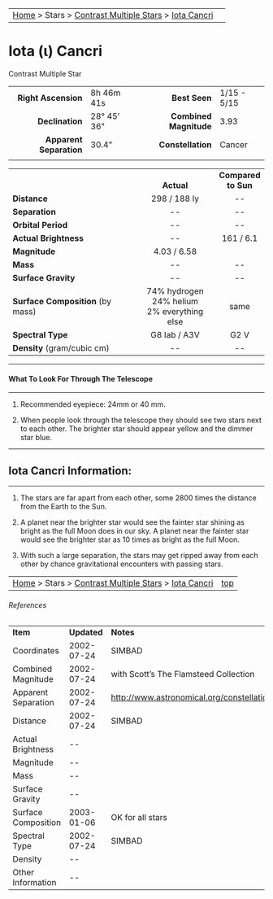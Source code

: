 |    |    |
|:---|---:|
|[Home](/notes/#object-notes) > Stars > [Contrast Multiple Stars](../!contrast-multiple-star-info) > [Iota Cancri](../iota-cancri)|  |

# Iota (&iota;) Cancri 
Contrast Multiple Star

|   |   |   |   |
|--:|:--|--:|:--|
|**Right Ascension**|8h 46m 41s|**Best Seen**|1/15 - 5/15|
|**Declination**|28&deg; 45' 36"|**Combined Magnitude**|3.93|
|**Apparent Separation**| 30.4" |**Constellation**|Cancer|
|   |   |   |   |


|   |   |   |
|---|:---:|:---:|
|   | <br/>**Actual**| **Compared<br/>to Sun** |
|**Distance** | 298 / 188 ly | -- |
|**Separation** | -- | -- |
|**Orbital Period** | -- | -- |
|**Actual Brightness**	 | --	 | 161 / 6.1 |
|**Magnitude** | 4.03 / 6.58 |   |
|**Mass**	             | -- | -- |
|**Surface Gravity**	 | -- | -- |
|**Surface Composition** (by mass) |74% hydrogen<br/>24% helium<br/>2% everything else| same |
|**Spectral Type**       | G8 Iab / A3V | G2 V | 
|**Density** (gram/cubic cm) | -- | -- | 

---
#### What To Look For Through The Telescope
---

1.  Recommended eyepiece: 24mm or 40 mm.

1.  When people look through the telescope they should see two stars next to each other.  The brighter star should appear yellow and the dimmer star blue.

---
## Iota Cancri Information:
---
 
1.  The stars are far apart from each other, some 2800 times the distance from the Earth to the Sun.  

1.  A planet near the brighter star would see the fainter star shining as bright as the full Moon does in our sky.  A planet near the fainter star would see the brighter star as 10 times as bright as the full Moon.

1.  With such a large separation, the stars may get ripped away from each other by chance gravitational encounters with passing stars.


|    |    |
|:---|---:|
|[Home](/notes/#object-notes) > Stars > [Contrast Multiple Stars](../!contrast-multiple-star-info) > [Iota Cancri](../iota-cancri)| [top](../iota-cancri) |

###### References

|   |   |   |
|---|---|---|
|**Item**|**Updated**|**Notes**| 
|Coordinates|2002-07-24|SIMBAD|
|Combined Magnitude|2002-07-24|with Scott’s The Flamsteed Collection|
|Apparent Separation|2002-07-24|<http://www.astronomical.org/constellations/cnc.html>|
|Distance|2002-07-24|SIMBAD|
|Actual Brightness| -- |   |
|Magnitude| -- |   |
|Mass| -- |   |
|Surface Gravity| -- |   |
|Surface Composition| 2003-01-06|OK for all stars|
|Spectral Type|2002-07-24|SIMBAD|
|Density| -- |   |
|Other Information| -- |   |


